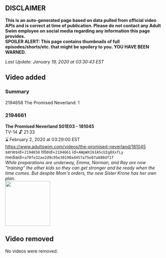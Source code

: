 ## DISCLAIMER
**This is an auto-generated page based on data pulled from official video APIs and is correct at time of publication. Please do not contact any Adult Swim employee on social media regarding any information this page provides.**  
**SPOILER ALERT: This page contains thumbnails of full episodes/shorts/etc. that might be spoilery to you. YOU HAVE BEEN WARNED.**  

_Last Update: January 19, 2020 at 03:30:43 EST_
## Video added
### Summary
2194658 The Promised Neverland: 1  
### 2194661
**The Promised Neverland S01E03 - 181045**  
TV-14 🔓 21:33  
⌛ February 2, 2020 at 03:29:00 EST  
https://www.adultswim.com/videos/the-promised-neverland/181045  
seriesid=`2194658` titleid=`2194661` id=`AWpWXI6IAScUIg8XxfLy` mediaid=`a70fe32ae2d9c95e30190ad457a75e07a880df1f`  
_While preparations are underway, Emma, Norman, and Ray are now "training" the other kids so they can get stronger and be ready when the time comes. But despite Mom's orders, the new Sister Krone has her own plan._  
<a href="https://i.cdn.turner.com/adultswim/big/image-upload/thumbnails/thumb-2_image-155622705878514.jpg"><img src="https://i.cdn.turner.com/adultswim/big/image-upload/thumbnails/thumb-2_image-155622705878514.jpg" height="144px" /></a>
## Video removed
No videos were removed.  
